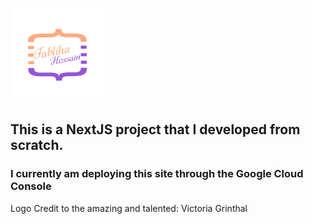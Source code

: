 <img src = "/public/Images/MyLogo.png" width = "150" height = "150"></img> 
## This is a NextJS project that I developed from scratch.
### I currently am deploying this site through the Google Cloud Console

Logo Credit to the amazing and talented: Victoria Grinthal
